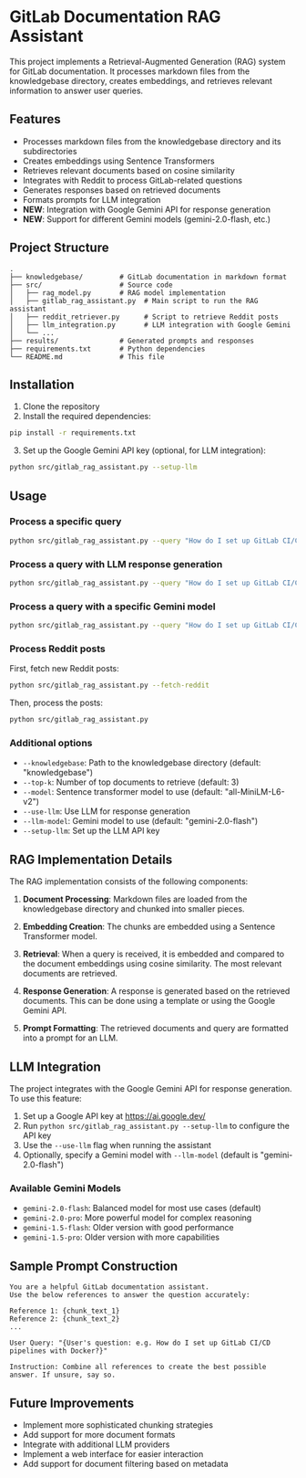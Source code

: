 # GitLab Documentation RAG Assistant

This project implements a Retrieval-Augmented Generation (RAG) system for GitLab documentation. It processes markdown files from the knowledgebase directory, creates embeddings, and retrieves relevant information to answer user queries.

## Features

- Processes markdown files from the knowledgebase directory and its subdirectories
- Creates embeddings using Sentence Transformers
- Retrieves relevant documents based on cosine similarity
- Integrates with Reddit to process GitLab-related questions
- Generates responses based on retrieved documents
- Formats prompts for LLM integration
- **NEW**: Integration with Google Gemini API for response generation
- **NEW**: Support for different Gemini models (gemini-2.0-flash, etc.)

## Project Structure

```
.
├── knowledgebase/         # GitLab documentation in markdown format
├── src/                   # Source code
│   ├── rag_model.py       # RAG model implementation
│   ├── gitlab_rag_assistant.py  # Main script to run the RAG assistant
│   ├── reddit_retriever.py      # Script to retrieve Reddit posts
│   ├── llm_integration.py       # LLM integration with Google Gemini
│   └── ...
├── results/               # Generated prompts and responses
├── requirements.txt       # Python dependencies
└── README.md              # This file
```

## Installation

1. Clone the repository
2. Install the required dependencies:

```bash
pip install -r requirements.txt
```

3. Set up the Google Gemini API key (optional, for LLM integration):

```bash
python src/gitlab_rag_assistant.py --setup-llm
```

## Usage

### Process a specific query

```bash
python src/gitlab_rag_assistant.py --query "How do I set up GitLab CI/CD pipelines with Docker?"
```

### Process a query with LLM response generation

```bash
python src/gitlab_rag_assistant.py --query "How do I set up GitLab CI/CD pipelines with Docker?" --use-llm
```

### Process a query with a specific Gemini model

```bash
python src/gitlab_rag_assistant.py --query "How do I set up GitLab CI/CD pipelines with Docker?" --use-llm --llm-model "gemini-2.0-flash"
```

### Process Reddit posts

First, fetch new Reddit posts:

```bash
python src/gitlab_rag_assistant.py --fetch-reddit
```

Then, process the posts:

```bash
python src/gitlab_rag_assistant.py
```

### Additional options

- `--knowledgebase`: Path to the knowledgebase directory (default: "knowledgebase")
- `--top-k`: Number of top documents to retrieve (default: 3)
- `--model`: Sentence transformer model to use (default: "all-MiniLM-L6-v2")
- `--use-llm`: Use LLM for response generation
- `--llm-model`: Gemini model to use (default: "gemini-2.0-flash")
- `--setup-llm`: Set up the LLM API key

## RAG Implementation Details

The RAG implementation consists of the following components:

1. **Document Processing**: Markdown files are loaded from the knowledgebase directory and chunked into smaller pieces.

2. **Embedding Creation**: The chunks are embedded using a Sentence Transformer model.

3. **Retrieval**: When a query is received, it is embedded and compared to the document embeddings using cosine similarity. The most relevant documents are retrieved.

4. **Response Generation**: A response is generated based on the retrieved documents. This can be done using a template or using the Google Gemini API.

5. **Prompt Formatting**: The retrieved documents and query are formatted into a prompt for an LLM.

## LLM Integration

The project integrates with the Google Gemini API for response generation. To use this feature:

1. Set up a Google API key at https://ai.google.dev/
2. Run `python src/gitlab_rag_assistant.py --setup-llm` to configure the API key
3. Use the `--use-llm` flag when running the assistant
4. Optionally, specify a Gemini model with `--llm-model` (default is "gemini-2.0-flash")

### Available Gemini Models

- `gemini-2.0-flash`: Balanced model for most use cases (default)
- `gemini-2.0-pro`: More powerful model for complex reasoning
- `gemini-1.5-flash`: Older version with good performance
- `gemini-1.5-pro`: Older version with more capabilities

## Sample Prompt Construction

```
You are a helpful GitLab documentation assistant. 
Use the below references to answer the question accurately:

Reference 1: {chunk_text_1}
Reference 2: {chunk_text_2}
...

User Query: "{User's question: e.g. How do I set up GitLab CI/CD pipelines with Docker?}"

Instruction: Combine all references to create the best possible answer. If unsure, say so.
```

## Future Improvements

- Implement more sophisticated chunking strategies
- Add support for more document formats
- Integrate with additional LLM providers
- Implement a web interface for easier interaction
- Add support for document filtering based on metadata
